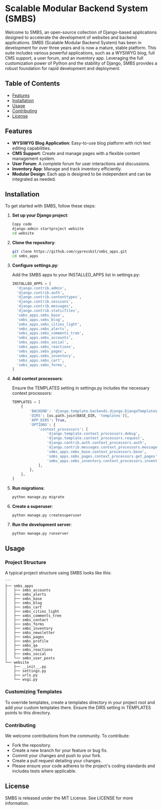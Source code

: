 # Scalable Modular Backend System (SMBS)

Welcome to SMBS, an open-source collection of Django-based applications designed to accelerate the development of websites and backend applications. SMBS (Scalable Modular Backend System) has been in development for over three years and is now a mature, stable platform. This suite includes various powerful applications, such as a WYSIWYG blog, full CMS support, a user forum, and an inventory app. Leveraging the full customization power of Python and the stability of Django, SMBS provides a robust foundation for rapid development and deployment.

## Table of Contents

- [Features](#features)
- [Installation](#installation)
- [Usage](#usage)
- [Contributing](#contributing)
- [License](#license)

## Features

- **WYSIWYG Blog Application**: Easy-to-use blog platform with rich text editing capabilities.
- **CMS Support**: Create and manage pages with a flexible content management system.
- **User Forum**: A complete forum for user interactions and discussions.
- **Inventory App**: Manage and track inventory efficiently.
- **Modular Design**: Each app is designed to be independent and can be integrated as needed.

## Installation

To get started with SMBS, follow these steps:

1. **Set up your Django project**:

    ```bash
    Copy code
    django-admin startproject website
    cd website
    ```

2. **Clone the repository**:

     ```bash
     git clone https://github.com/cypressbit/smbs_apps.git
     cd smbs_apps
     ```

3. **Configure settings.py**:

    Add the SMBS apps to your INSTALLED_APPS list in settings.py:

    ```python
    INSTALLED_APPS = [
      'django.contrib.admin',
      'django.contrib.auth',
      'django.contrib.contenttypes',
      'django.contrib.sessions',
      'django.contrib.messages',
      'django.contrib.staticfiles',
      'smbs_apps.smbs_base',
      'smbs_apps.smbs_blog',
      'smbs_apps.smbs_cities_light',
      'smbs_apps.smbs_alerts',
      'smbs_apps.smbs_comments_tree',
      'smbs_apps.smbs_accounts',
      'smbs_apps.smbs_social',
      'smbs_apps.smbs_reactions',
      'smbs_apps.smbs_pages',
      'smbs_apps.smbs_inventory',
      'smbs_apps.smbs_cart',
      'smbs_apps.smbs_forms',
    ]

4. **Add context processors**:

    Ensure the TEMPLATES setting in settings.py includes the necessary context processors:

    ```python
    TEMPLATES = [
        {
            'BACKEND': 'django.template.backends.django.DjangoTemplates',
            'DIRS': [os.path.join(BASE_DIR, 'templates')],
            'APP_DIRS': True,
            'OPTIONS': {
                'context_processors': [
                    'django.template.context_processors.debug',
                    'django.template.context_processors.request',
                    'django.contrib.auth.context_processors.auth',
                    'django.contrib.messages.context_processors.messages',
                    'smbs_apps.smbs_base.context_processors.base',
                    'smbs_apps.smbs_pages.context_processors.get_pages',
                    'smbs_apps.smbs_inventory.context_processors.inventory',
                ],
            },
        },
    ]

5. **Run migrations**:

    ```bash
    python manage.py migrate

6. **Create a superuser**:

    ```bash
    python manage.py createsuperuser

7. **Run the development server**:

    ```bash
    python manage.py runserver
    
## Usage

### Project Structure

A typical project structure using SMBS looks like this:

    ```
    ├── smbs_apps
    │   ├── smbs_accounts
    │   ├── smbs_alerts
    │   ├── smbs_base
    │   ├── smbs_blog
    │   ├── smbs_cart
    │   ├── smbs_cities_light
    │   ├── smbs_comments_tree
    │   ├── smbs_contact
    │   ├── smbs_forms
    │   ├── smbs_inventory
    │   ├── smbs_newsletter
    │   ├── smbs_pages
    │   ├── smbs_profile
    │   ├── smbs_qa
    │   ├── smbs_reactions
    │   ├── smbs_social
    │   └── smbs_user_posts
    └── website
        ├── __init__.py
        ├── settings.py
        ├── urls.py
        └── wsgi.py

### Customizing Templates

To override templates, create a templates directory in your project root and add your custom templates there. Ensure the DIRS setting in TEMPLATES points to this directory.

### Contributing
We welcome contributions from the community. To contribute:

- Fork the repository.
- Create a new branch for your feature or bug fix.
- Commit your changes and push to your fork.
- Create a pull request detailing your changes.
- Please ensure your code adheres to the project's coding standards and includes tests where applicable.

## License
SMBS is released under the MIT License. See LICENSE for more information.
